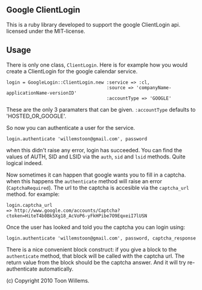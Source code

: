 Google ClientLogin
------------------

This is a ruby library developed to support the google ClientLogin api.
licensed under the MIT-license.

Usage 
-----

There is only one class, `ClientLogin`. Here is for example how you would create
a ClientLogin for the google calendar service.
    
    login = GoogleLogin::ClientLogin.new :service => :cl, 
                                         :source => 'companyName-applicationName-versionID'
                                         :accountType => 'GOOGLE'
                                         

These are the only 3 paramaters that can be given. `:accountType` defaults 
to 'HOSTED\_OR\_GOOGLE'.

So now you can authenticate a user for the service.

    login.authenticate 'willemstoon@gmail.com', password

when this didn't raise any error, login has succeeded. You can find the values of
AUTH, SID and LSID via the `auth`, `sid` and `lsid` methods. Quite logical indeed.

Now sometimes it can happen that google wants you to fill in a captcha.
when this happens the `authenticate` method will raise an error (`CaptchaRequired`).
The url to the captcha is accesible via the `captcha_url` method.
for example:
    
    login.captcha_url
    => http://www.google.com/accounts/Captcha?ctoken=HiteT4b0Bk5Xg18_AcVoP6-yFkHPibe7O9EqxeiI7lUSN

Once the user has looked and told you the captcha you can login using:

    login.authenticate 'willemstoon@gmail.com', password, captcha_response

There is a nice convenient block construct: if you give a block to the `authenticate` method,
that block will be called with the captcha url. The return value from the block
should be the captcha answer. And it will try re-authenticate automatically.

(c) Copyright 2010 Toon Willems.